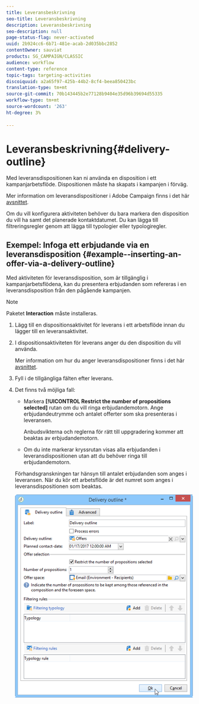 ```yaml
---
title: Leveransbeskrivning
seo-title: Leveransbeskrivning
description: Leveransbeskrivning
seo-description: null
page-status-flag: never-activated
uuid: 2b924cc6-6b71-481e-acab-2d035bbc2852
contentOwner: sauviat
products: SG_CAMPAIGN/CLASSIC
audience: workflow
content-type: reference
topic-tags: targeting-activities
discoiquuid: a2a65f97-425b-44b2-8cf4-beea850423bc
translation-type: tm+mt
source-git-commit: 70b143445b2e77128b9404e35d96b39694d55335
workflow-type: tm+mt
source-wordcount: '263'
ht-degree: 3%

---
```



# Leveransbeskrivning{#delivery-outline}

Med leveransdispositionen kan ni använda en disposition i ett kampanjarbetsflöde. Dispositionen måste ha skapats i kampanjen i förväg.

Mer information om leveransdispositioner i Adobe Campaign finns i det här [avsnittet](../../campaign/using/marketing-campaign-deliveries.md#associating-and-structuring-resources-linked-via-a-delivery-outline).

Om du vill konfigurera aktiviteten behöver du bara markera den disposition du vill ha samt det planerade kontaktdatumet. Du kan lägga till filtreringsregler genom att lägga till typologier eller typologiregler.

## Exempel: Infoga ett erbjudande via en leveransdisposition {#example--inserting-an-offer-via-a-delivery-outline}

Med aktiviteten för leveransdisposition, som är tillgänglig i kampanjarbetsflödena, kan du presentera erbjudanden som refereras i en leveransdisposition från den pågående kampanjen.

>[!NOTE]
>
>Paketet **Interaction** måste installeras.

1. Lägg till en dispositionsaktivitet för leverans i ett arbetsflöde innan du lägger till en leveransaktivitet.
1. I dispositionsaktiviteten för leverans anger du den disposition du vill använda.

   Mer information om hur du anger leveransdispositioner finns i det här [avsnittet](../../campaign/using/marketing-campaign-deliveries.md#associating-and-structuring-resources-linked-via-a-delivery-outline).

1. Fyll i de tillgängliga fälten efter leverans.
1. Det finns två möjliga fall:

   * Markera **[!UICONTROL Restrict the number of propositions selected]** rutan om du vill ringa erbjudandemotorn. Ange erbjudandeutrymme och antalet offerter som ska presenteras i leveransen.

      Anbudsvikterna och reglerna för rätt till uppgradering kommer att beaktas av erbjudandemotorn.

   * Om du inte markerar kryssrutan visas alla erbjudanden i leveransdispositionen utan att du behöver ringa till erbjudandemotorn.

   Förhandsgranskningen tar hänsyn till antalet erbjudanden som anges i leveransen. När du kör ett arbetsflöde är det numret som anges i leveransdispositionen som beaktas.

   ![](assets/int_compo_offre_wf1.png)

